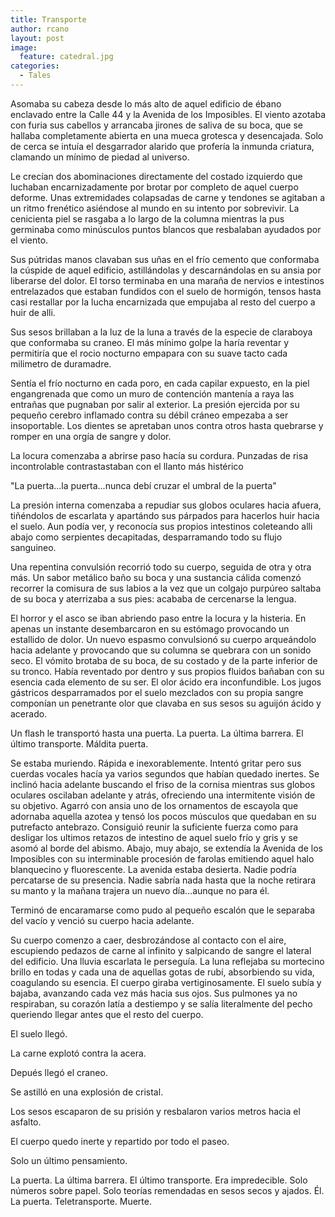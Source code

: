 ```yaml
---
title: Transporte
author: rcano
layout: post
image:
  feature: catedral.jpg
categories:
  - Tales
---
```


Asomaba su cabeza desde lo más alto de aquel edificio de ébano enclavado entre
la Calle 44 y la Avenida de los Imposibles. El viento azotaba con furia sus
cabellos y arrancaba jirones de saliva de su boca, que se hallaba completamente
abierta en una mueca grotesca y desencajada. Solo de cerca se intuía el
desgarrador alarido que profería la inmunda criatura, clamando un mínimo de
piedad al universo.

Le crecían dos abominaciones directamente del costado izquierdo que luchaban
encarnizadamente por brotar por completo de aquel cuerpo deforme. Unas
extremidades colapsadas de carne y tendones se agitaban a un ritmo frenético
asiéndose al mundo en su intento por sobrevivir. La cenicienta piel se rasgaba a
lo largo de la columna mientras la pus germinaba como minúsculos puntos blancos
que resbalaban ayudados por el viento.

Sus pútridas manos clavaban sus uñas en el frío cemento que conformaba la
cúspide de aquel edificio, astillándolas y descarnándolas en su ansia por
liberarse del dolor. El torso terminaba en una maraña de nervios e intestinos
entrelazados que estaban fundidos con el suelo de hormigón, tensos hasta casi
restallar por la lucha encarnizada que empujaba al resto del cuerpo a huir de
alli.

Sus sesos brillaban a la luz de la luna a través de la especie de claraboya que
conformaba su craneo. El más mínimo golpe la haría reventar y permitiría que el
rocio nocturno empapara con su suave tacto cada milimetro de duramadre.

Sentía el frío nocturno en cada poro, en cada capilar expuesto, en la piel
engangrenada que como un muro de contención mantenía a raya las entrañas que
pugnaban por salir al exterior. La presión ejercida por su pequeño cerebro
inflamado contra su débil cráneo empezaba a ser insoportable. Los dientes se
apretaban unos contra otros hasta quebrarse y romper en una orgía de sangre y
dolor.

La locura comenzaba a abrirse paso hacía su cordura. Punzadas de risa
incontrolable contrastastaban con el llanto más histérico

"La puerta...la puerta...nunca debí cruzar el umbral de la puerta"

La presión interna comenzaba a repudiar sus globos oculares hacia afuera,
tiñéndolos de escarlata y apartándo sus párpados para hacerlos huir hacia el
suelo. Aun podía ver, y reconocía sus propios intestinos coleteando alli abajo
como serpientes decapitadas, desparramando todo su flujo sanguineo.

Una repentina convulsión recorrió todo su cuerpo, seguida de otra y otra más. Un
sabor metálico baño su boca y una sustancia cálida comenzó recorrer la comisura
de sus labios a la vez que un colgajo purpúreo saltaba de su boca y aterrizaba a
sus pies: acababa de cercenarse la lengua.

El horror y el asco se iban abriendo paso entre la locura y la histeria. En
apenas un instante desembarcaron en su estómago provocando un estallido de
dolor. Un nuevo espasmo convulsionó su cuerpo arqueándolo hacia adelante y
provocando que su columna se quebrara con un sonido seco. El vómito brotaba de
su boca, de su costado y de la parte inferior de su tronco. Había reventado por
dentro y sus propios fluidos bañaban con su esencia cada elemento de su ser. El
olor ácido era inconfundible. Los jugos gástricos desparramados por el suelo
mezclados con su propia sangre componían un penetrante olor que clavaba en sus
sesos su aguijón ácido y acerado.

Un flash le transportó hasta una puerta. La puerta. La última barrera. El último
transporte. Máldita puerta.

Se estaba muriendo. Rápida e inexorablemente. Intentó gritar pero sus cuerdas
vocales hacía ya varios segundos que habían quedado inertes. Se inclinó hacia
adelante buscando el friso de la cornisa mientras sus globos oculares oscilaban
adelante y atrás, ofreciendo una intermitente visión de su objetivo. Agarró con
ansia uno de los ornamentos de escayola que adornaba aquella azotea y tensó los
pocos músculos que quedaban en su putrefacto antebrazo. Consiguió reunir la
suficiente fuerza como para desligar los ultimos retazos de intestino de aquel
suelo frío y gris y se asomó al borde del abismo. Abajo, muy abajo, se extendía
la Avenida de los Imposibles con su interminable procesión de farolas emitiendo
aquel halo blanquecino y fluorescente. La avenida estaba desierta. Nadie podría
percatarse de su presencia. Nadie sabría nada hasta que la noche retirara su
manto y la mañana trajera un nuevo día...aunque no para él.

Terminó de encaramarse como pudo al pequeño escalón que le separaba del vacío y
venció su cuerpo hacia adelante.

Su cuerpo comenzo a caer, desbrozándose al contacto con el aire, escupiendo
pedazos de carne al infinito y salpicando de sangre el lateral del edificio. Una
lluvia escarlata le perseguía. La luna reflejaba su mortecino brillo en todas y
cada una de aquellas gotas de rubí, absorbiendo su vida, coagulando su esencia.
El cuerpo giraba vertiginosamente. El suelo subía y bajaba, avanzando cada vez
más hacia sus ojos. Sus pulmones ya no respiraban, su corazón latía a destiempo
y se salía literalmente del pecho queriendo llegar antes que el resto del
cuerpo.

El suelo llegó.

La carne explotó contra la acera.

Depués llegó el craneo.

Se astilló en una explosión de cristal.

Los sesos escaparon de su prisión y resbalaron varios metros hacia el asfalto.

El cuerpo quedo inerte y repartido por todo el paseo.

Solo un último pensamiento.

La puerta. La última barrera. El último transporte. Era impredecible. Solo
números sobre papel. Solo teorías remendadas en sesos secos y ajados. Él. La
puerta. Teletransporte. Muerte.
